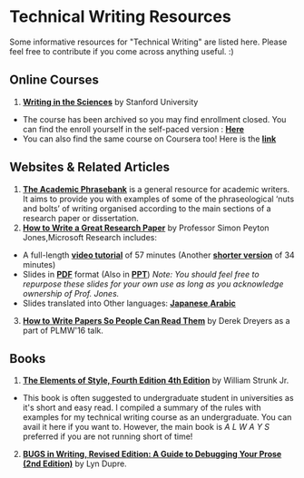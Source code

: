 # Technical Writing Resources
Some informative resources for "Technical Writing" are listed here. Please feel free to contribute if you come across anything useful. :) 


## Online Courses

1.  [**Writing in the Sciences**](http://online.stanford.edu/course/writing-in-the-sciences) by Stanford University
  - The course has been archived so you may find enrollment closed. You can find the enroll yourself in the self-paced version : [**Here**](https://lagunita.stanford.edu/courses/Medicine/SciWrite-SP/SelfPaced/about)
  - You can also find the same course on Coursera too! Here is the [**link**](https://www.coursera.org/learn/sciwrite)

## Websites & Related Articles 

1.  [**The Academic Phrasebank**](http://www.phrasebank.manchester.ac.uk/) is a general resource for academic writers. It aims to provide you with examples of some of the phraseological ‘nuts and bolts’ of writing organised according to the main sections of a research paper or dissertation.
2.  [**How to Write a Great Research Paper**](https://www.microsoft.com/en-us/research/academic-program/write-great-research-paper/) by Professor Simon Peyton Jones,Microsoft Research includes:
  - A full-length [**video tutorial**](https://youtu.be/VK51E3gHENc) of 57 minutes (Another [**shorter version**](https://sms.cam.ac.uk/media/1464870) of 34 minutes)
  - Slides in [**PDF**](https://www.microsoft.com/en-us/research/wp-content/uploads/2016/07/How-to-write-a-great-research-paper.pdf) format (Also in [**PPT**](https://www.microsoft.com/en-us/research/wp-content/uploads/2016/08/How-to-write-a-great-research-paper.pptx))
    _Note: You should feel free to repurpose these slides for your own use as long as you acknowledge ownership of Prof. Jones._
  - Slides translated into Other languages: [**Japanese**](https://www.slideshare.net/kdmsnr/writing-a-paper-seven-suggestions),[**Arabic**](https://translatingright.wordpress.com/2015/08/30/%D9%83%D9%8A%D9%81-%D8%AA%D9%83%D8%AA%D8%A8-%D8%A8%D8%AD%D8%AB%D8%A7%D8%9F-%D8%B4%D8%B1%D8%AD-%D9%85%D8%A8%D8%B3%D8%B7-%D9%85%D9%86-%D8%B5%D8%AF%D9%8A%D9%82%D9%83%D9%85-%D9%81%D9%8A-%D9%85%D9%8A%D9%83/?preview_id=22)
3. [**How to Write Papers So People Can Read Them**](https://people.mpi-sws.org/~dreyer/talks/talk-plmw16.pdf) by Derek Dreyers as a part of PLMW'16 talk.

## Books

1.  [**The Elements of Style, Fourth Edition 4th Edition**](http://a.co/ihYsuIG) by William Strunk Jr.
  - This book is often suggested to undergraduate student in universities as it's short and easy read. I compiled a summary of the rules with examples for my technical writing course as an undergraduate. You can avail it here if you want to. However, the main book is _A L W A Y S_ preferred if you are not running short of time!
2.  [**BUGS in Writing, Revised Edition: A Guide to Debugging Your Prose (2nd Edition)**](https://www.amazon.com/BUGS-Writing-Revised-Guide-Debugging/dp/020137921X) by Lyn Dupre. 
